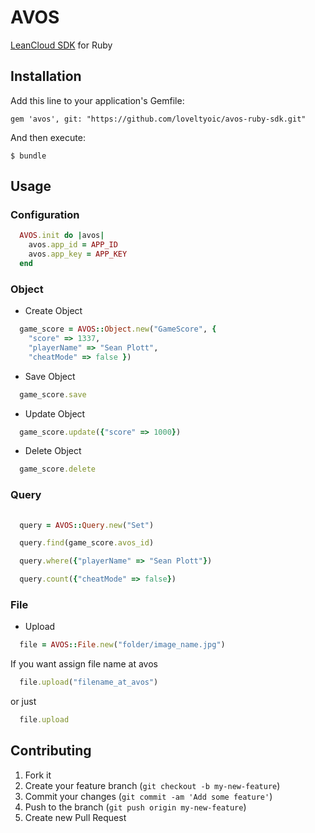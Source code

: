 # AVOS

[LeanCloud SDK](https://cn.avoscloud.com/docs/rest_api.html) for Ruby

## Installation

Add this line to your application's Gemfile:

    gem 'avos', git: "https://github.com/loveltyoic/avos-ruby-sdk.git"

And then execute:

    $ bundle

## Usage

### Configuration

```ruby
  AVOS.init do |avos|
    avos.app_id = APP_ID
    avos.app_key = APP_KEY
  end
```

### Object
+ Create Object
```ruby
  game_score = AVOS::Object.new("GameScore", {
    "score" => 1337,
    "playerName" => "Sean Plott",
    "cheatMode" => false })
```
+ Save Object
```ruby
  game_score.save
```
+ Update Object
```ruby
  game_score.update({"score" => 1000})
```
+ Delete Object
```ruby
  game_score.delete
```

### Query

```ruby
  
  query = AVOS::Query.new("Set")

  query.find(game_score.avos_id)

  query.where({"playerName" => "Sean Plott"})

  query.count({"cheatMode" => false})
```
### File

+ Upload
```ruby
  file = AVOS::File.new("folder/image_name.jpg")
```  
  If you want assign file name at avos
```ruby
  file.upload("filename_at_avos")
```
  or just
```ruby
  file.upload
```

## Contributing

1. Fork it
2. Create your feature branch (`git checkout -b my-new-feature`)
3. Commit your changes (`git commit -am 'Add some feature'`)
4. Push to the branch (`git push origin my-new-feature`)
5. Create new Pull Request

